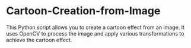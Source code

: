# Cartoon-Creation-from-Image
This Python script allows you to create a cartoon effect from an image. It uses OpenCV to process the image and apply various transformations to achieve the cartoon effect.
